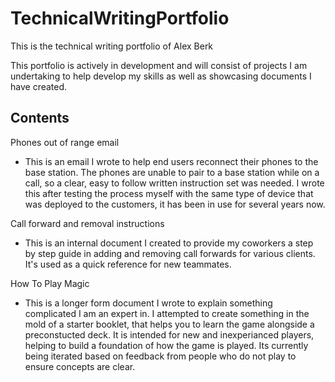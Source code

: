 # TechnicalWritingPortfolio
This is the technical writing portfolio of Alex Berk

This portfolio is actively in development and will consist of projects I am undertaking to help develop my skills as well as showcasing documents I have created.

## Contents
Phones out of range email

- This is an email I wrote to help end users reconnect their phones to the base station. The phones are unable to pair to a base station while on a call, so a clear, easy to follow written instruction set was needed. I wrote this after testing the process myself with the same type of device that was deployed to the customers, it has been in use for several years now.

Call forward and removal instructions

- This is an internal document I created to provide my coworkers a step by step guide in adding and removing call forwards for various clients. It's used as a quick reference for new teammates.

How To Play Magic

- This is a longer form document I wrote to explain something complicated I am an expert in. I attempted to create something in the mold of a starter booklet, that helps you to learn the game alongside a preconstucted deck. It is intended for new and inexperianced players, helping to build a foundation of how the game is played. Its currently being iterated based on feedback from people who do not play to ensure concepts are clear. 
